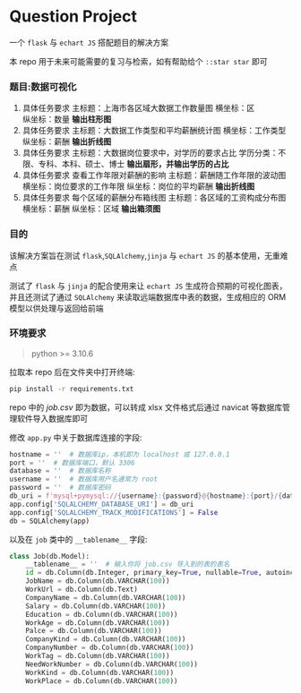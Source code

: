 # Question Project

一个 `flask` 与 `echart JS` 搭配题目的解决方案

本 repo 用于未来可能需要的复习与检索，如有帮助给个 `::star star` 即可

### 题目:数据可视化

1. 具体任务要求
	主标题：上海市各区域大数据工作数量图
	横坐标：区	
	纵坐标：数量
	**输出柱形图**
2. 具体任务要求
	主标题：大数据工作类型和平均薪酬统计图
	横坐标：工作类型	
	纵坐标：薪酬
	**输出折线图**
3. 具体任务要求
	主标题：大数据岗位要求中，对学历的要求占比
	学历分类：不限、专科、本科、硕士、博士
	**输出扇形，并输出学历的占比**
4. 具体任务要求
	查看工作年限对薪酬的影响
	主标题：薪酬随工作年限的波动图
	横坐标：岗位要求的工作年限
	纵坐标：岗位的平均薪酬
	**输出折线图**
5. 具体任务要求
	每个区域的薪酬分布箱线图
	主标题：各区域的工资构成分布图
	横坐标：薪酬
	纵坐标：区域 
	**输出箱须图**

### 目的

该解决方案旨在测试 `flask`,`SQLAlchemy`,`jinja` 与 `echart JS` 的基本使用，无重难点

测试了 `flask` 与 `jinja` 的配合使用来让 `echart JS` 生成符合预期的可视化图表，并且还测试了通过 `SQLAlchemy` 来读取远端数据库中表的数据，生成相应的 ORM 模型以供处理与返回给前端

### 环境要求

> python >= 3.10.6

拉取本 repo 后在文件夹中打开终端:
```bash
pip install -r requirements.txt
```

repo 中的  *job.csv* 即为数据，可以转成 xlsx 文件格式后通过 navicat 等数据库管理软件导入数据库即可

修改 `app.py` 中关于数据库连接的字段:

```python
hostname = ''  # 数据库ip，本机即为 localhost 或 127.0.0.1
port = ''  # 数据库端口，默认 3306
database = ''  # 数据库名称
username = ''  # 数据库用户名通常为 root
password = ''  # 数据库密码
db_uri = f'mysql+pymysql://{username}:{password}@{hostname}:{port}/{database}?charset=utf8'
app.config['SQLALCHEMY_DATABASE_URI'] = db_uri
app.config['SQLALCHEMY_TRACK_MODIFICATIONS'] = False
db = SQLAlchemy(app)
```

以及在 `job` 类中的 `__tablename__` 字段:

```python
class Job(db.Model):
    __tablename__ = ''  # 输入你将 job.csv 导入到的表的表名
    id = db.Column(db.Integer, primary_key=True, nullable=True, autoincrement=True)
    JobName = db.Column(db.VARCHAR(100))
    WorkUrl = db.Column(db.Text)
    CompanyName = db.Column(db.VARCHAR(100))
    Salary = db.Column(db.VARCHAR(100))
    Education = db.Column(db.VARCHAR(100))
    WorkAge = db.Column(db.VARCHAR(100))
    Palce = db.Column(db.VARCHAR(100))
    CompanyKind = db.Column(db.VARCHAR(100))
    CompanyNumber = db.Column(db.VARCHAR(100))
    WorkTag = db.Column(db.VARCHAR(100))
    NeedWorkNumber = db.Column(db.VARCHAR(100))
    WorkKind = db.Column(db.VARCHAR(100))
    WorkPlace = db.Column(db.VARCHAR(100))
```
